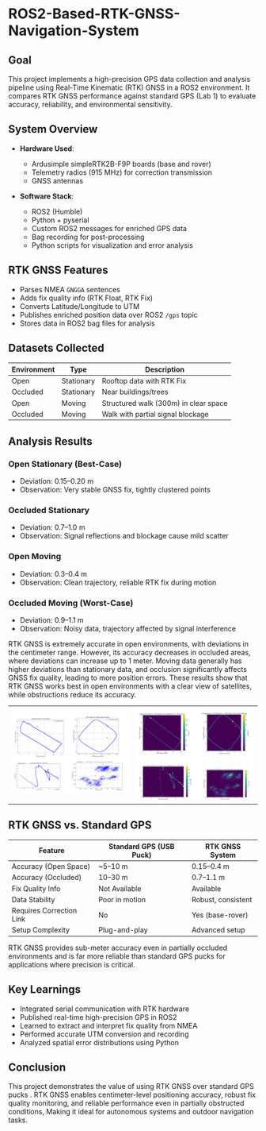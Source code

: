 # ROS2-Based-RTK-GNSS-Navigation-System

## Goal

This project implements a high-precision GPS data collection and analysis pipeline using Real-Time Kinematic (RTK) GNSS in a ROS2 environment. It compares RTK GNSS performance against standard GPS (Lab 1) to evaluate accuracy, reliability, and environmental sensitivity.

## System Overview

- **Hardware Used**:
  - Ardusimple simpleRTK2B-F9P boards (base and rover)
  - Telemetry radios (915 MHz) for correction transmission
  - GNSS antennas

- **Software Stack**:
  - ROS2 (Humble)
  - Python + pyserial
  - Custom ROS2 messages for enriched GPS data
  - Bag recording for post-processing
  - Python scripts for visualization and error analysis

## RTK GNSS Features

- Parses NMEA `GNGGA` sentences
- Adds fix quality info (RTK Float, RTK Fix)
- Converts Latitude/Longitude to UTM
- Publishes enriched position data over ROS2 `/gps` topic
- Stores data in ROS2 bag files for analysis

## Datasets Collected

| Environment | Type       | Description                                   |
|-------------|------------|-----------------------------------------------|
| Open        | Stationary | Rooftop data with RTK Fix                     |
| Occluded    | Stationary | Near buildings/trees                          |
| Open        | Moving     | Structured walk (300m) in clear space         |
| Occluded    | Moving     | Walk with partial signal blockage             |

## Analysis Results

### Open Stationary (Best-Case)

- Deviation: 0.15–0.20 m  
- Observation: Very stable GNSS fix, tightly clustered points

### Occluded Stationary

- Deviation: 0.7–1.0 m  
- Observation: Signal reflections and blockage cause mild scatter

### Open Moving

- Deviation: 0.3–0.4 m  
- Observation: Clean trajectory, reliable RTK fix during motion

### Occluded Moving (Worst-Case)

- Deviation: 0.9–1.1 m  
- Observation: Noisy data, trajectory affected by signal interference

RTK GNSS is extremely accurate in open environments, with deviations in the centimeter range. However, its accuracy
decreases in occluded areas, where deviations can increase up to 1 meter. Moving data generally has higher deviations than
stationary data, and occlusion significantly affects GNSS fix quality, leading to more position errors. These results show
that RTK GNSS works best in open environments with a clear view of satellites, while obstructions reduce its accuracy.

<table>
  <tr>
    <td><img src="results/RTK_GNSS1.png" alt="Scatterplot"  width="600" /></td>
    <td><img src="results/RTK_GNSS2.png" alt="Scatterplot"  width="600" /></td>
  </tr>
</table>


## RTK GNSS vs. Standard GPS 

| Feature                     | Standard GPS (USB Puck) | RTK GNSS System      |
|----------------------------|-------------------------|-----------------------|
| Accuracy (Open Space)      | ~5–10 m                 | 0.15–0.4 m            |
| Accuracy (Occluded)        | 10–30 m                 | 0.7–1.1 m             |
| Fix Quality Info           | Not Available           | Available             |
| Data Stability             | Poor in motion          | Robust, consistent    |
| Requires Correction Link   | No                      | Yes (base-rover)      |
| Setup Complexity           | Plug-and-play           | Advanced setup        |

RTK GNSS provides sub-meter accuracy even in partially occluded environments and is far more reliable than standard GPS pucks for applications where precision is critical.

## Key Learnings

- Integrated serial communication with RTK hardware
- Published real-time high-precision GPS in ROS2
- Learned to extract and interpret fix quality from NMEA
- Performed accurate UTM conversion and recording
- Analyzed spatial error distributions using Python

## Conclusion

This project demonstrates the value of using RTK GNSS over standard GPS pucks . RTK GNSS enables centimeter-level positioning accuracy, robust fix quality monitoring, and reliable performance even in partially obstructed conditions, Making it ideal for autonomous systems and outdoor navigation tasks.
